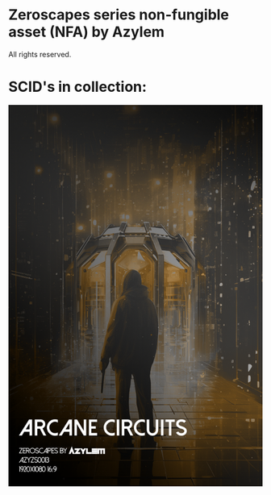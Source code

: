 # Zeroscapes series non-fungible asset (NFA) by Azylem

All rights reserved.

# SCID's in collection:

![AZYZS0013](https://raw.githubusercontent.com/Azylem/Zeroscapes/main/AZYZS0013/AZYZS0013-CA.png "AZYZS0013")
